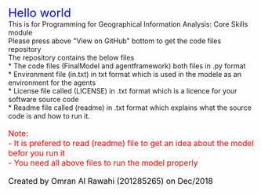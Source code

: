 <HTML>
<TITLE>
Test
</TITLE>
<BODY>
<font size="5" color="blue"> Hello world</font> <br/>
  This is for 	Programming for Geographical Information Analysis: Core Skills module <br/>
  Please press above "View on GitHub" bottom to get the code files repository <br/>
  The repository contains the below files <br/>
  * The code files (FinalModel and agentframework) both files in .py format <br/>
  * Environment file (in.txt) in txt format which is used in the modele as an environment for the agents <br/> 
  * License file called (LICENSE) in .txt format which is a licence for your software source code <br/> 
  * Readme file called (readme) in .txt format which explains what the source code is and how to run it. <br/>
  <br/>
  <font size="3" color="red">Note: <br/> - It is prefered to read (readme) file to get an idea about the model befor you run it 
    <br/>         - You need all above files to run the model properly </font> <br/>
    <br/>
  <font size="3" color="black">Created by Omran Al Rawahi (201285265) on Dec/2018</font>
</BODY>
</HTML>
